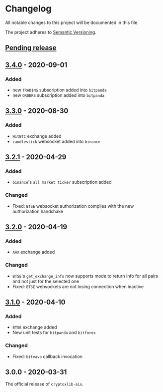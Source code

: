 # Changelog

All notable changes to this project will be documented in this file.

The project adheres to [Semantic Versioning](https://semver.org/spec/v2.0.0.html).

## [Pending release]

## [3.4.0] - 2020-09-01

### Added

- new `TRADING` subscription added into `bitpanda`
- new `ORDERS` subscription added into `bitpanda`

## [3.3.0] - 2020-08-30

### Added

- `HitBTC` exchange added
-  `candlestick` websocket added into `binance`

## [3.2.1] - 2020-04-29

### Added

- `binance`'s `all market ticker` subscription added 

### Changed

- Fixed: `BTSE` websocket authorization complies with the new authorization handshake

## [3.2.0] - 2020-04-19

### Added

- `AAX` exchange added

### Changed

- `BTSE`'s `get_exchange_info` now supports mode to return info for all pairs and not just for the selected one
- Fixed: `BTSE` websockets are not losing connection when inactive

## [3.1.0] - 2020-04-10

### Added

- `BTSE` exchange added
- New unit tests for `bitpanda` and `bitforex`

### Changed

- Fixed: `bitvavo` callback invocation

## 3.0.0 - 2020-03-31

The official release of `cryptoxlib-aio`.

[Pending release]: https://github.com/nardew/cryptoxlib-aio/compare/3.4.0...HEAD
[3.4.0]: https://github.com/nardew/cryptoxlib-aio/compare/3.3.0...3.4.0
[3.3.0]: https://github.com/nardew/cryptoxlib-aio/compare/3.2.1...3.3.0
[3.2.1]: https://github.com/nardew/cryptoxlib-aio/compare/3.2.0...3.2.1
[3.2.0]: https://github.com/nardew/cryptoxlib-aio/compare/3.1.0...3.2.0
[3.1.0]: https://github.com/nardew/cryptoxlib-aio/compare/3.0.0...3.1.0
